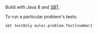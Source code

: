 Build with Java 8 and [SBT](http://www.scala-sbt.org/).

To run a particular problem's tests:

    sbt testOnly euler.problem.Test[number]
